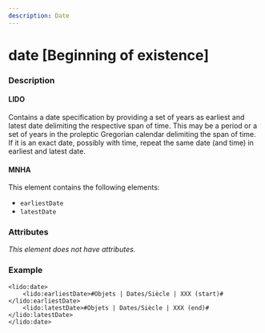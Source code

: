 ```yaml
---
description: Date
---
```


# date \[Beginning of existence]

### Description

#### LIDO

Contains a date specification by providing a set of years as earliest and latest date delimiting the respective span of time. This may be a period or a set of years in the proleptic Gregorian calendar delimiting the span of time. If it is an exact date, possibly with time, repeat the same date (and time) in earliest and latest date.

#### MNHA

This element contains the following elements:

* `earliestDate`
* `latestDate`

### Attributes

_This element does not have attributes._

### Example

```markup
<lido:date>
    <lido:earliestDate>#Objets | Dates/Siècle | XXX (start)#</lido:earliestDate>
    <lido:latestDate>#Objets | Dates/Siècle | XXX (end)#</lido:latestDate>
</lido:date>
```
